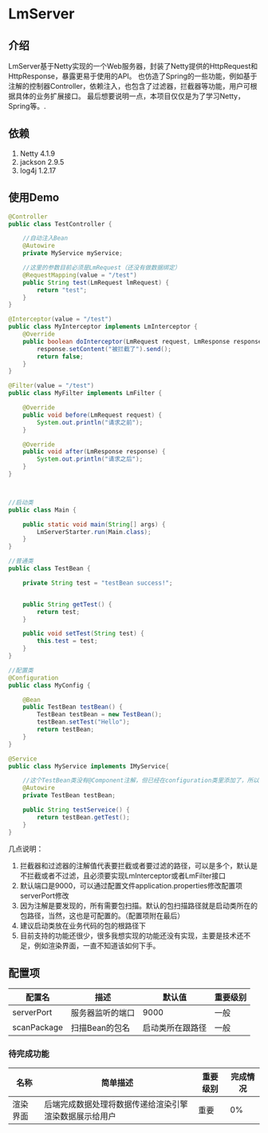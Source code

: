 # LmServer

## 介绍
LmServer基于Netty实现的一个Web服务器，封装了Netty提供的HttpRequest和HttpResponse，暴露更易于使用的API。
也仿造了Spring的一些功能，例如基于注解的控制器Controller，依赖注入，也包含了过滤器，拦截器等功能，用户可根据具体的业务扩展接口。
最后想要说明一点，本项目仅仅是为了学习Netty，Spring等。.

## 依赖
1. Netty 4.1.9
2. jackson 2.9.5
3. log4j 1.2.17

## 使用Demo
```java
@Controller
public class TestController {

    //自动注入Bean
    @Autowire
    private MyService myService;

    //这里的参数目前必须是LmRequest（还没有做数据绑定）
    @RequestMapping(value = "/test")
    public String test(LmRequest lmRequest) {
        return "test";
    }
}

@Interceptor(value = "/test")
public class MyInterceptor implements LmInterceptor {
    @Override
    public boolean doInterceptor(LmRequest request, LmResponse response) {
        response.setContent("被拦截了").send();
        return false;
    }
}

@Filter(value = "/test")
public class MyFilter implements LmFilter {

    @Override
    public void before(LmRequest request) {
        System.out.println("请求之前");
    }

    @Override
    public void after(LmResponse response) {
        System.out.println("请求之后");
    }
}



//启动类
public class Main {

    public static void main(String[] args) {
        LmServerStarter.run(Main.class);
    }
}

//普通类
public class TestBean {

    private String test = "testBean success!";


    public String getTest() {
        return test;
    }

    public void setTest(String test) {
        this.test = test;
    }
}

//配置类
@Configuration
public class MyConfig {

    @Bean
    public TestBean testBean() {
        TestBean testBean = new TestBean();
        testBean.setTest("Hello");
        return testBean;
    }
}

@Service
public class MyService implements IMyService{

    //这个TestBean类没有@Component注解，但已经在configuration类里添加了，所以也可以依赖注入进来
    @Autowire
    private TestBean testBean;

    public String testServeice() {
        return testBean.getTest();
    }
}
```

几点说明：
1. 拦截器和过滤器的注解值代表要拦截或者要过滤的路径，可以是多个，默认是不拦截或者不过滤，且必须要实现LmInterceptor或者LmFilter接口
2. 默认端口是9000，可以通过配置文件application.properties修改配置项serverPort修改
3. 因为注解是要发现的，所有需要包扫描。默认的包扫描路径就是启动类所在的包路径，当然，这也是可配置的。（配置项附在最后）
4. 建议启动类放在业务代码的包的根路径下
5. 目前支持的功能还很少，很多我想实现的功能还没有实现，主要是技术还不足，例如渲染界面，一直不知道该如何下手。


## 配置项
配置名  | 描述 | 默认值 | 重要级别
------ |---- | -------|--------
serverPort | 服务器监听的端口 | 9000 | 一般
scanPackage | 扫描Bean的包名 | 启动类所在跟路径 | 一般


### 待完成功能

名称 | 简单描述 | 重要级别 | 完成情况
------ |---- | -------|--------
渲染界面 | 后端完成数据处理将数据传递给渲染引擎渲染数据展示给用户 | 重要 | 0%







